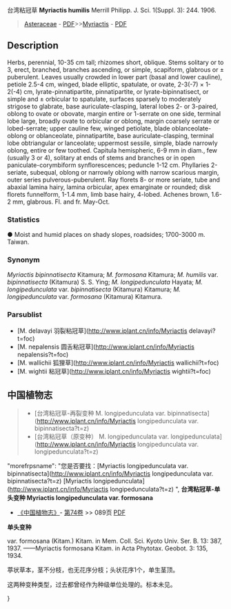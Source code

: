 台湾粘冠草 **Myriactis humilis** Merrill Philipp. J. Sci. 1(Suppl. 3): 244. 1906.

> [Asteraceae](http://www.iplant.cn/info/Asteraceae?t=foc) - [PDF](http://www.iplant.cn/foc/pdf/Asteraceae.pdf)>>[Myriactis](http://www.iplant.cn/info/Myriactis?t=foc) - [PDF](http://www.iplant.cn/foc/pdf/Myriactis.pdf)

## Description

Herbs, perennial, 10-35 cm tall; rhizomes short, oblique. Stems solitary or to 3, erect, branched, branches ascending, or simple, scapiform, glabrous or ± puberulent. Leaves usually crowded in lower part (basal and lower cauline), petiole 2.5-4 cm, winged, blade elliptic, spatulate, or ovate, 2-3(-7) × 1-2(-4) cm, lyrate-pinnatipartite, pinnatipartite, or lyrate-bipinnatisect, or simple and ± orbicular to spatulate, surfaces sparsely to moderately strigose to glabrate, base auriculate-clasping, lateral lobes 2- or 3-paired, oblong to ovate or obovate, margin entire or 1-serrate on one side, terminal lobe large, broadly ovate to orbicular or oblong, margin coarsely serrate or lobed-serrate; upper cauline few, winged petiolate, blade oblanceolate-oblong or oblanceolate, pinnatipartite, base auriculate-clasping, terminal lobe obtriangular or lanceolate; uppermost sessile, simple, blade narrowly oblong, entire or few toothed. Capitula hemispheric, 6-9 mm in diam., few (usually 3 or 4), solitary at ends of stems and branches or in open paniculate-corymbiform synflorescences; peduncle 1-12 cm. Phyllaries 2-seriate, subequal, oblong or narrowly oblong with narrow scarious margin, outer series pulverous-puberulent. Ray florets 8- or more seriate, tube and abaxial lamina hairy, lamina orbicular, apex emarginate or rounded; disk florets funnelform, 1-1.4 mm, limb base hairy, 4-lobed. Achenes brown, 1.6-2 mm, glabrous. Fl. and fr. May-Oct.

### Statistics
● Moist and humid places on shady slopes, roadsides; 1700-3000 m. Taiwan.

### Synonym
*Myriactis bipinnatisecta* Kitamura; *M. formosana* Kitamura; *M. humilis* var. *bipinnatisecta* (Kitamura) S. S. Ying; *M. longipedunculata* Hayata; *M. longipedunculata* var. *bipinnatisecta* (Kitamura) Kitamura; *M. longipedunculata* var. *formosana* (Kitamura) Kitamura.

### Parsublist

* [M.  delavayi  羽裂粘冠草](http://www.iplant.cn/info/Myriactis delavayi?t=foc)
* [M.  nepalensis  圆舌粘冠草](http://www.iplant.cn/info/Myriactis nepalensis?t=foc)
* [M.  wallichii  狐狸草](http://www.iplant.cn/info/Myriactis wallichii?t=foc)
* [M.  wightii  粘冠草](http://www.iplant.cn/info/Myriactis wightii?t=foc)

## 中国植物志

> * [台湾粘冠草-再裂变种  M.  longipedunculata var. bipinnatisecta](http://www.iplant.cn/info/Myriactis longipedunculata var. bipinnatisecta?t=z)
> * [台湾粘冠草（原变种）  M.  longipedunculata var. longipedunculata](http://www.iplant.cn/info/Myriactis longipedunculata var. longipedunculata?t=z)

  "morefrpsname": "您是否要找：<span class='spantxt'>[Myriactis longipedunculata var. bipinnatisecta](http://www.iplant.cn/info/Myriactis longipedunculata var. bipinnatisecta?t=z)
 [Myriactis longipedunculata](http://www.iplant.cn/info/Myriactis longipedunculata?t=z) ",
**台湾粘冠草-单头变种 Myriactis longipedunculata var. formosana**

* [《中国植物志》](http://www.iplant.cn/frps)- [第74卷](http://www.iplant.cn/frps/vol/74) >> 089页 [PDF](http://www.iplant.cn/frps/pdf/74/089b.pdf)

**单头变种**

var. formosana (Kitam.) Kitam. in Mem. Coll. Sci. Kyoto Univ. Ser. B. 13: 387, 1937. ——Myriactis formosana Kitam. in Acta Phytotax. Geobot. 3: 135, 1934.

葶状草本，茎不分枝，也无花序分枝；头状花序1个，单生茎顶。

这两种变种类型，过去都曾经作为种级单位处理的。标本未见。

}